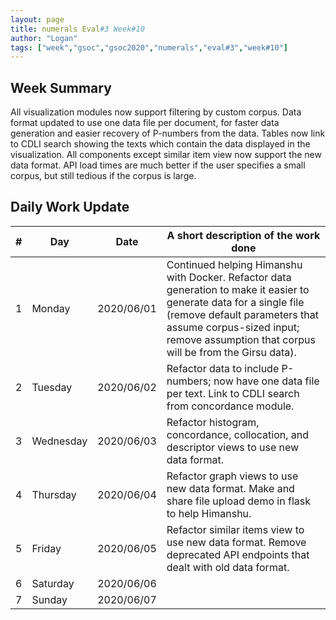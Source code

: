 ```yaml
---
layout: page
title: numerals Eval#3 Week#10
author: "Logan"
tags: ["week","gsoc","gsoc2020","numerals","eval#3","week#10"]
---
```


## Week Summary

All visualization modules now support filtering by custom corpus. Data format updated to use one data file per document, for faster data generation and easier recovery of P-numbers from the data. Tables now link to CDLI search showing the texts which contain the data displayed in the visualization. All components except similar item view now support the new data format. API load times are much better if the user specifies a small corpus, but still tedious if the corpus is large.

## Daily Work Update

|\#|Day|Date|A short description of the work done|  
|---	|---	|---	|---	|  
|1   	| Monday 	|   2020/06/01	| Continued helping Himanshu with Docker. Refactor data generation to make it easier to generate data for a single file (remove default parameters that assume corpus-sized input; remove assumption that corpus will be from the Girsu data).   	|  
|2   	| Tuesday  	|   2020/06/02	| Refactor data to include P-numbers; now have one data file per text. Link to CDLI search from concordance module.  	|  
|3   	| Wednesday  	|  2020/06/03 	| Refactor histogram, concordance, collocation, and descriptor views to use new data format.  	|  
|4   	| Thursday  	|   2020/06/04	| Refactor graph views to use new data format. Make and share file upload demo in flask to help Himanshu.  	|  
|5   	| Friday  	|   2020/06/05	| Refactor similar items view to use new data format. Remove deprecated API endpoints that dealt with old data format.  	|  
|6   	| Saturday  	|   2020/06/06	|   	|  
|7   	| Sunday  	|   2020/06/07	|   	|  
